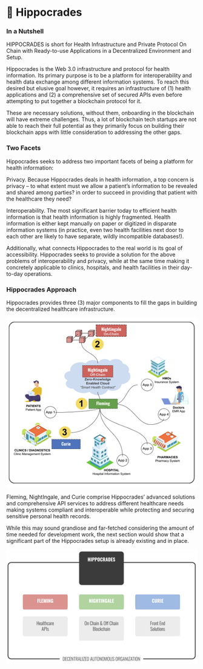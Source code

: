 # 👴 Hippocrades

### In a Nutshell <a href="#in-a-nutshell" id="in-a-nutshell"></a>

HIPPOCRADES is short for Health Infrastructure and Private Protocol On Chain with Ready-to-use Applications in a Decentralized Environment and Setup.

Hippocrades is the Web 3.0 infrastructure and protocol for health information. Its primary purpose is to be a platform for interoperability and health data exchange among different information systems. To reach this desired but elusive goal however, it requires an infrastructure of (1) health applications and (2) a comprehensive set of secured APIs even before attempting to put together a blockchain protocol for it.

These are necessary solutions, without them, onboarding in the blockchain will have extreme challenges. Thus, a lot of blockchain tech startups are not able to reach their full potential as they primarily focus on building their blockchain apps with little consideration to addressing the other gaps.

### Two Facets <a href="#two-facets" id="two-facets"></a>

Hippocrades seeks to address two important facets of being a platform for health information:

Privacy. Because Hippocrades deals in health information, a top concern is privacy – to what extent must we allow a patient’s information to be revealed and shared among parties? in order to succeed in providing that patient with the healthcare they need?

Interoperability. The most significant barrier today to efficient health information is that health information is highly fragmented. Health information is either kept manually on paper or digitized in disparate information systems (in practice, even two health facilities next door to each other are likely to have separate, wildly incompatible databases!).

Additionally, what connects Hippocrades to the real world is its goal of accessibility. Hippocrades seeks to provide a solution for the above problems of interoperability and privacy, while at the same time making it concretely applicable to clinics, hospitals, and health facilities in their day-to-day operations.

### Hippocrades Approach <a href="#hippocrades-approach" id="hippocrades-approach"></a>

Hippocrades provides three (3) major components to fill the gaps in building the decentralized healthcare infrastructure.

![](<../.gitbook/assets/image (5).png>)

Fleming, NightIngale, and Curie comprise Hippocrades’ advanced solutions and comprehensive API services to address different healthcare needs making systems compliant and interoperable while protecting and securing sensitive personal health records.

While this may sound grandiose and far-fetched considering the amount of time needed for development work, the next section would show that a significant part of the Hippocrades setup is already existing and in place.

![](<../.gitbook/assets/image (4).png>)
